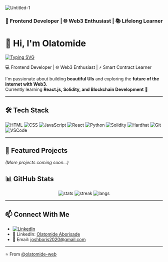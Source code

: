 ![Untitled-1](https://github.com/user-attachments/assets/ba4aaf1c-bd87-4e37-97a3-53e566153aed)
<h3 align="center">🚀 Frontend Developer | 🌐 Web3 Enthusiast | 📚 Lifelong Learner</h3>

# 👋 Hi, I'm Olatomide  

[![Typing SVG](https://readme-typing-svg.herokuapp.com?color=00BFFF&size=24&center=true&vCenter=true&lines=Frontend+Developer;Web3+Enthusiast;Smart+Contract+Learner;Always+Building+🚀)](https://git.io/typing-svg)

💻 Frontend Developer | 🌐 Web3 Enthusiast | ⚡ Smart Contract Learner  

I'm passionate about building **beautiful UIs** and exploring the **future of the internet with Web3**.  
Currently learning **React.js, Solidity, and Blockchain Development** 🚀  

---

## 🛠️ Tech Stack
![HTML](https://img.shields.io/badge/Code-HTML-orange?logo=html5)
![CSS](https://img.shields.io/badge/Code-CSS-blue?logo=css3)
![JavaScript](https://img.shields.io/badge/Code-JavaScript-yellow?logo=javascript)
![React](https://img.shields.io/badge/Framework-React-blue?logo=react)
![Python](https://img.shields.io/badge/code-Python-yellow?logo=python)
![Solidity](https://img.shields.io/badge/Web3-Solidity-black?logo=ethereum)
![Hardhat](https://img.shields.io/badge/Tool-Hardhat-yellow?logo=ethereum)
![Git](https://img.shields.io/badge/Tool-Git-red?logo=git)
![VSCode](https://img.shields.io/badge/Editor-VSCode-blue?logo=visualstudiocode)

---

## 📌 Featured Projects

*(More projects coming soon...)*


## 📊 GitHub Stats
<p align="center">
  <img src="https://github-readme-stats.vercel.app/api?username=olatomide-web&show_icons=true&theme=tokyonight" alt="stats"/>
  <img src="https://github-readme-streak-stats.herokuapp.com/?user=olatomide-web&theme=tokyonight" alt="streak"/>
  <img src="https://github-readme-stats.vercel.app/api/top-langs/?username=olatomide-web&layout=compact&theme=tokyonight" alt="langs"/>
</p>

---


## 📫 Connect With Me
- [![LinkedIn](https://img.shields.io/badge/LinkedIn-Connect-blue?style=for-the-badge&logo=linkedin)](https://www.linkedin.com/in/olatomide-aborisade-aabbba209/) 
- 💼 LinkedIn: [Olatomide Aborisade](https://www.linkedin.com/in/olatomide-aborisade-aabbba209/)  
- 📧 Email: joshboris2020@gmail.com


---

⭐️ From [@olatomide-web](https://github.com/olatomide-web)
